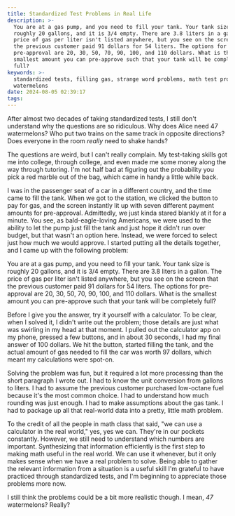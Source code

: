 ```yaml
---
title: Standardized Test Problems in Real Life
description: >-
  You are at a gas pump, and you need to fill your tank. Your tank size is
  roughly 20 gallons, and it is 3/4 empty. There are 3.8 liters in a gallon. The
  price of gas per liter isn't listed anywhere, but you see on the screen that
  the previous customer paid 91 dollars for 54 liters. The options for
  pre-approval are 20, 30, 50, 70, 90, 100, and 110 dollars. What is the
  smallest amount you can pre-approve such that your tank will be completely
  full?
keywords: >-
  standardized tests, filling gas, strange word problems, math test problems, 47
  watermelons
date: 2024-08-05 02:39:17
tags:
---
```



After almost two decades of taking standardized tests, I still don't understand why the questions are so ridiculous. Why does Alice need 47 watermelons? Who put two trains on the same track in opposite directions? Does everyone in the room *really* need to shake hands?

The questions are weird, but I can't really complain. My test-taking skills got me into college, through college, and even made me some money along the way through tutoring. I'm not half bad at figuring out the probability you pick a red marble out of the bag, which came in handy a little while back.

I was in the passenger seat of a car in a different country, and the time came to fill the tank. When we got to the station, we clicked the button to pay for gas, and the screen instantly lit up with seven different payment amounts for pre-approval. Admittedly, we just kinda stared blankly at it for a minute. You see, as bald-eagle-loving Americans, we were used to the ability to let the pump just fill the tank and just hope it didn't run over budget, but that wasn't an option here. Instead, we were forced to select just how much we would approve. I started putting all the details together, and I came up with the following problem:

You are at a gas pump, and you need to fill your tank. Your tank size is roughly 20 gallons, and it is 3/4 empty. There are 3.8 liters in a gallon. The price of gas per liter isn't listed anywhere, but you see on the screen that the previous customer paid 91 dollars for 54 liters. The options for pre-approval are 20, 30, 50, 70, 90, 100, and 110 dollars. What is the smallest amount you can pre-approve such that your tank will be completely full?

Before I give you the answer, try it yourself with a calculator. To be clear, when I solved it, I didn't write out the problem; those details are just what was swirling in my head at that moment. I pulled out the calculator app on my phone, pressed a few buttons, and in about 30 seconds, I had my final answer of 100 dollars. We hit the button, started filling the tank, and the actual amount of gas needed to fill the car was worth 97 dollars, which meant my calculations were spot-on. 

Solving the problem was fun, but it required a lot more processing than the short paragraph I wrote out. I had to know the unit conversion from gallons to liters. I had to assume the previous customer purchased low-octane fuel because it's the most common choice. I had to understand how much rounding was just enough. I had to make assumptions about the gas tank. I had to package up all that real-world data into a pretty, little math problem. 

To the credit of all the people in math class that said, "we can use a calculator in the real world," yes, yes we can. They're in our pockets constantly. However, we still need to understand which numbers are important. Synthesizing that information efficiently is the first step to making math useful in the real world. We can use it whenever, but it only makes sense when we have a real problem to solve. Being able to gather the relevant information from a situation is a useful skill I'm grateful to have practiced through standardized tests, and I'm beginning to appreciate those problems more now.

I still think the problems could be a bit more realistic though. I mean, *47* watermelons? Really?